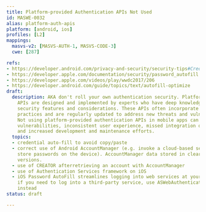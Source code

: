```yaml
---
title: Platform-provided Authentication APIs Not Used
id: MASWE-0032
alias: platform-auth-apis
platform: [android, ios]
profiles: [L2]
mappings:
  masvs-v2: [MASVS-AUTH-1, MASVS-CODE-3]
  cwe: [287]

refs:
- https://developer.android.com/privacy-and-security/security-tips#Credentials
- https://developer.apple.com/documentation/security/password_autofill
- https://developer.apple.com/videos/play/wwdc2017/206
- https://developer.android.com/guide/topics/text/autofill-optimize
draft:
  description: AKA don't roll your own authentication security. Platform-provided
    APIs are designed and implemented by experts who have deep knowledge of the platform's
    security features and considerations. These APIs often incorporate security best
    practices and are regularly updated to address new threats and vulnerabilities.
    Not using platform-provided authentication APIs in mobile apps can result in security
    vulnerabilities, inconsistent user experience, missed integration opportunities,
    and increased development and maintenance efforts.
  topics:
  - credential auto-fill to avoid copy/paste
  - correct use of Android AccountManager (e.g. invoke a cloud-based service and don't
    store passwords on the device). AccountManager data stored in clear in some Android
    versions.
  - use of CREATOR afterretrieving an account with AccountManager
  - use of Authentication Services framework on iOS
  - iOS Password AutoFill streamlines logging into web services at your domain. However,
    if you need to log into a third-party service, use ASWebAuthenticationSession
    instead
status: draft

---
```


